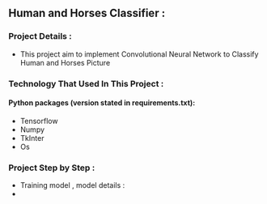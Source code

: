 ## Human and Horses Classifier : 
### Project Details : 
* This project aim to implement Convolutional Neural Network to Classify Human and Horses Picture 

### Technology That Used In This  Project : 
#### Python packages (version stated in requirements.txt):
* Tensorflow 
* Numpy 
* TkInter
* Os


### Project Step by Step : 

* Training model , model details : 
*  



